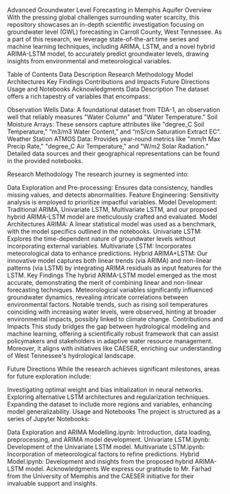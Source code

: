 Advanced Groundwater Level Forecasting in Memphis Aquifer
Overview
With the pressing global challenges surrounding water scarcity, this repository showcases an in-depth scientific investigation focusing on groundwater level (GWL) forecasting in Carroll County, West Tennessee. As a part of this research, we leverage state-of-the-art time series and machine learning techniques, including ARIMA, LSTM, and a novel hybrid ARIMA-LSTM model, to accurately predict groundwater levels, drawing insights from environmental and meteorological variables.

Table of Contents
Data Description
Research Methodology
Model Architectures
Key Findings
Contributions and Impacts
Future Directions
Usage and Notebooks
Acknowledgments
Data Description
The dataset offers a rich tapestry of variables that encompass:

Observation Wells Data: A foundational dataset from TDA-1, an observation well that reliably measures "Water Column" and "Water Temperature."
Soil Moisture Arrays: These sensors capture attributes like "degree_C Soil Temperature," “m3/m3 Water Content,” and “mS/cm Saturation Extract EC”.
Weather Station ATMOS Data: Provides year-round metrics like "mm/h Max Precip Rate," "degree_C Air Temperature," and "W/m2 Solar Radiation."
Detailed data sources and their geographical representations can be found in the provided notebooks.

Research Methodology
The research journey is segmented into:

Data Exploration and Pre-processing: Ensures data consistency, handles missing values, and detects abnormalities.
Feature Engineering: Sensitivity analysis is employed to prioritize impactful variables.
Model Development: Traditional ARIMA, Univariate LSTM, Multivariate LSTM, and our proposed hybrid ARIMA-LSTM model are meticulously crafted and evaluated.
Model Architectures
ARIMA: A linear statistical model was used as a benchmark, with the model specifics outlined in the notebooks.
Univariate LSTM: Explores the time-dependent nature of groundwater levels without incorporating external variables.
Multivariate LSTM: Incorporates meteorological data to enhance predictions.
Hybrid ARIMA+LSTM: Our innovative model captures both linear trends (via ARIMA) and non-linear patterns (via LSTM) by integrating ARIMA residuals as input features for the LSTM.
Key Findings
The hybrid ARIMA-LSTM model emerged as the most accurate, demonstrating the merit of combining linear and non-linear forecasting techniques.
Meteorological variables significantly influenced groundwater dynamics, revealing intricate correlations between environmental factors.
Notable trends, such as rising soil temperatures coinciding with increasing water levels, were observed, hinting at broader environmental impacts, possibly linked to climate change.
Contributions and Impacts
This study bridges the gap between hydrological modeling and machine learning, offering a scientifically robust framework that can assist policymakers and stakeholders in adaptive water resource management. Moreover, it aligns with initiatives like CAESER, enriching our understanding of West Tennessee's hydrological landscape.

Future Directions
While the research achieves significant milestones, areas for future exploration include:

Investigating optimal weight and bias initialization in neural networks.
Exploring alternative LSTM architectures and regularization techniques.
Expanding the dataset to include more regions and variables, enhancing model generalizability.
Usage and Notebooks
The project is structured as a series of Jupyter Notebooks:

Data Exploration and ARIMA Modelling.ipynb: Introduction, data loading, preprocessing, and ARIMA model development.
Univariate LSTM.ipynb: Development of the Univariate LSTM model.
Multivariate LSTM.ipynb: Incorporation of meteorological factors to refine predictions.
Hybrid Model.ipynb: Development and insights from the proposed hybrid ARIMA-LSTM model.
Acknowledgments
We express our gratitude to Mr. Farhad from the University of Memphis and the CAESER initiative for their invaluable support and insights.
